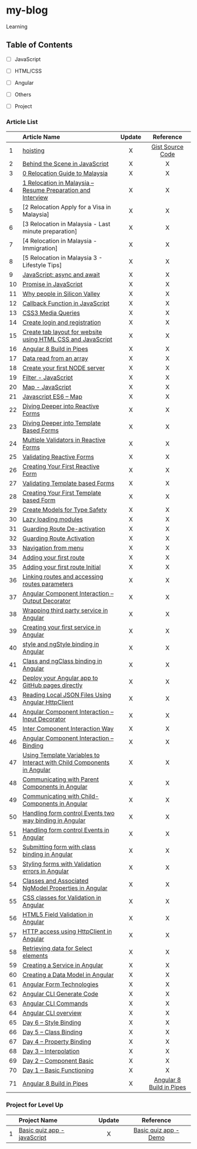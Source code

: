 # my-blog
Learning
## Table of Contents
- [ ] JavaScript
- [ ] HTML/CSS
- [ ] Angular
- [ ] Others
- [ ] Project


### Article List

|  | Article Name   |      Update       |  Reference | 
|----------|:-------------|:------:|:------:|
| 1 | [hoisting](https://bipon.me/the-concept-of-hoisting-in-javascript/) | X | [Gist Source Code](https://gist.github.com/bipon68/d0f014931653b0629a16b143c538d8e4)|
| 2 | [Behind the Scene in JavaScript](https://bipon.me/behind-the-scene-in-javascript/) | X | X |
| 3 | [0 Relocation Guide to Malaysia](https://bipon.me/relocation/) | X | X |
| 4 | [1 Relocation in Malaysia – Resume Preparation and Interview](https://bipon.me/relocation-in-malaysia-resume-preparation-and-interview/) | X | X |
| 5 | [2 Relocation Apply for a Visa in Malaysia] | X | X |
| 6 | [3 Relocation in Malaysia - Last minute preparation] | X | X |
| 7 | [4 Relocation in Malaysia - Immigration] | X | X |
| 8 | [5 Relocation in Malaysia 3 - Lifestyle Tips] | X | X |
| 9 | [JavaScript: async and await](https://bipon.me/javascript-async-and-await/) | X | X |
| 10 | [Promise in JavaScript](https://bipon.me/promise-in-javascript/) | X | X |
| 11 | [Why people in Silicon Valley](https://bipon.me/why-people-in-silicon-valley-are-against-the-use-of-technology-for-children/) | X | X |
| 12 | [Callback Function in JavaScript](https://bipon.me/callback-function/) | X | X |
| 13 | [CSS3 Media Queries](https://bipon.me/css3-media-queries/) | X | X |
| 14 | [Create login and registration](https://bipon.me/create-login-and-registration-form-using-html-css-and-javascript/) | X | X |
| 15 | [Create tab layout for website using HTML CSS and JavaScript](https://bipon.me/create-tab-layout-for-website-using-html-css-and-javascript/) | X | X |
| 16 | [Angular 8 Build in Pipes](https://bipon.me/angular-8-build-in-pipes/) | X | X |
| 17 | [Data read from an array](https://bipon.me/date-read-from-an-array/) | X | X |
| 18 | [Create your first NODE server](https://bipon.me/create-your-first-node-server/) | X | X |
| 19 | [Filter - JavaScript](https://bipon.me/filter/) | X | X |
| 20 | [Map - JavaScript](https://bipon.me/map/) | X | X |
| 21 | [Javascript ES6 – Map](https://bipon.me/javascript-es6-map/) | X | X |
| 22 | [Diving Deeper into Reactive Forms](https://bipon.me/diving-deeper-into-reactive-forms/) | X | X |
| 23 | [Diving Deeper into Template Based Forms](https://bipon.me/diving-deeper-template-based-forms/)| X | X |
| 24 | [Multiple Validators in Reactive Forms](https://bipon.me/multiple-validators-in-reactive-forms/) | X | X |
| 25 | [Validating Reactive Forms](https://bipon.me/validating-reactive-forms/) | X | X |
| 26 | [Creating Your First Reactive Form](https://bipon.me/creating-your-first-reactive-form/) | X | X |
| 27 | [Validating Template based Forms](https://bipon.me/validating-template-based-forms/) | X | X |
| 28 | [Creating Your First Template based Form](https://bipon.me/creating-your-first-template-based-form/) | X | X |
| 29 | [Create Models for Type Safety](https://bipon.me/create-models-for-type-safety/) | X | X |
| 30 | [Lazy loading modules](https://bipon.me/lazy-loading-modules/) | X | X |
| 31 | [Guarding Route De-activation](https://bipon.me/guarding-route-de-activation/) | X | X |
| 32 | [Guarding Route Activation](https://bipon.me/guarding-route-activation/) | X | X |
| 33 | [Navigation from menu](https://bipon.me/navigation-from-menu/) | X | X |
| 34 | [Adding your first route](https://bipon.me/adding-your-first-route-2/) | X | X |
| 35 | [Adding your first route Initial](https://bipon.me/adding-your-first-route/) | X | X |
| 36 | [Linking routes and accessing routes parameters](https://bipon.me/linking-routes-and-accessing-routes-parameters/) | X | X |
| 37 | [Angular Component Interaction – Output Decorator](https://bipon.me/angular-component-interaction-output-decorator/) | X | X |
| 38 | [Wrapping third party service in Angular](https://bipon.me/wrapping-third-party-service-in-angular/) | X | X |
| 39 | [Creating your first service in Angular](https://bipon.me/creating-your-first-service-in-angular/) | X | X |
| 40 | [style and ngStyle binding in Angular](https://bipon.me/style-and-ngstyle-binding-in-angular/) | X | X |
| 41 | [Class and ngClass binding in Angular](https://bipon.me/class-binding-in-angular/) | X | X |
| 42 | [Deploy your Angular app to GitHub pages directly](https://bipon.me/deploying-angular-apps-to-github-pages/) | X | X |
| 43 | [Reading Local JSON Files Using Angular HttpClient](https://bipon.me/reading-local-json-files-using-angular-httpclient/) | X | X |
| 44 | [Angular Component Interaction – Input Decorator](https://bipon.me/angular-component-interaction-input-decorator/) | X | X |
| 45 | [Inter Component Interaction Way](https://bipon.me/inter-component-interaction-way/) | X | X |
| 46 | [Angular Component Interaction – Binding](https://bipon.me/angular-component-interaction-binding/) | X | X |
| 47 | [Using Template Variables to Interact with Child Components in Angular](https://bipon.me/using-template-variables-to-interact-with-child-components-in-angular/) | X | X |
| 48 | [Communicating with Parent Components in Angular](https://bipon.me/communicating-with-parent-components-in-angular/) | X | X |
| 49 | [Communicating with Child-Components in Angular](https://bipon.me/communicating-with-child-components-in-angular/) | X | X |
| 50 | [Handling form control Events two way binding in Angular](https://bipon.me/handling-form-control-events-two-way-binding-in-angular/) | X | X |
| 51 | [Handling form control Events in Angular](https://bipon.me/handling-form-control-events-in-angular/) | X | X |
| 52 | [Submitting form with class binding in Angular](https://bipon.me/submitting-form-with-class-binding-in-angular/) | X | X |
| 53 | [Styling forms with Validation errors in Angular](https://bipon.me/styling-forms-with-validation-errors/) | X | X |
| 54 | [Classes and Associated NgModel Properties in Angular](https://bipon.me/classes-and-associated-ngmodel-properties-in-angular/)| X | X |
| 55 | [CSS classes for Validation in Angular](https://bipon.me/css-classes-for-validation-in-angular/) | X | X |
| 56 | [HTML5 Field Validation in Angular](https://bipon.me/html5-field-validation-in-angular/) | X | X |
| 57 | [HTTP access using HttpClient in Angular](https://bipon.me/http-access-using-httpclient-in-angular/) | X | X |
| 58 | [Retrieving data for Select elements](https://bipon.me/retrieving-data-for-select-elements/) | X | X |
| 59 | [Creating a Service in Angular](https://bipon.me/creating-a-service-in-angular/) | X | X |
| 60 | [Creating a Data Model in Angular](https://bipon.me/creating-a-data-model-in-angular/) | X | X |
| 61 | [Angular Form Technologies](https://bipon.me/angular-form-technologies/) | X | X |
| 62 | [Angular CLI Generate Code](https://bipon.me/angular-cli-generate-code/) | X | X |
| 63 | [Angular CLI Commands](https://bipon.me/angular-cli-commands/) | X | X |
| 64 | [Angular CLI overview](https://bipon.me/angular-cli-overview/) | X | X |
| 65 | [Day 6 – Style Binding](https://bipon.me/day-6-style-binding/) | X | X |
| 66 | [Day 5 – Class Binding](https://bipon.me/day-5-class-binding/) | X | X |
| 67 | [Day 4 – Property Binding](https://bipon.me/day-4-property-binding/) | X | X |
| 68 | [Day 3 – Interpolation](https://bipon.me/day-3-interpolation/) | X | X |
| 69 | [Day 2 – Component Basic](https://bipon.me/day-2-component-basic/) | X | X |
| 70 | [Day 1 – Basic Functioning](https://bipon.me/day-1-basic-functioning/) | X | X |
| 71 | [Angular 8 Build in Pipes](https://bipon.me/angular-8-build-in-pipes/) | X | [Angular 8 Build in Pipes](https://bipon.me/angular-8-build-in-pipes/) |


### Project for Level Up

|  | Project Name   |      Update       |  Reference | 
|----------|:-------------|:------:|:------:|
| 1 | [Basic quiz app - javaScript](https://github.com/bipon68/basic-quiz-app) | X | [Basic quiz app - Demo](https://bipon68.github.io/basic-quiz-app/)|

